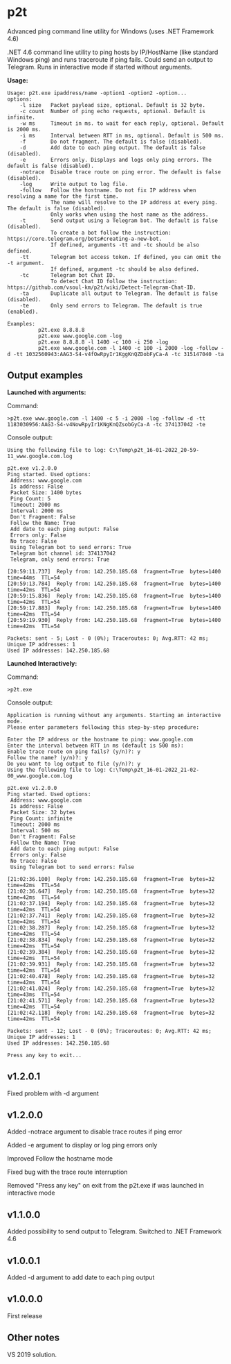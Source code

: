 
# p2t
Advanced ping command line utility for Windows (uses .NET Framework 4.6)

.NET 4.6 command line utility to ping hosts by IP/HostName (like standard Windows ping) and runs traceroute if ping fails.
Could send an output to Telegram.
Runs in interactive mode if started without arguments.

**Usage:**

    Usage: p2t.exe ipaddress/name -option1 -option2 -option...
    options:
        -l size   Packet payload size, optional. Default is 32 byte.
        -c count  Number of ping echo requests, optional. Default is infinite.
        -w ms     Timeout in ms. to wait for each reply, optional. Default is 2000 ms.
        -i ms     Interval between RTT in ms, optional. Default is 500 ms.
        -f        Do not fragment. The default is false (disabled).
        -d        Add date to each ping output. The default is false (disabled).
        -e        Errors only. Displays and logs only ping errors. The default is false (disabled).
        -notrace  Disable trace route on ping error. The default is false (disabled).
        -log      Write output to log file.
        -follow   Follow the hostname. Do not fix IP address when resolving a name for the first time.
                  The name will resolve to the IP address at every ping. The default is false (disabled).
                  Only works when using the host name as the address.
        -t        Send output using a Telegram bot. The default is false (disabled).
                  To create a bot follow the instruction: https://core.telegram.org/bots#creating-a-new-bot.
                  If defined, arguments -tt and -tc should be also defined.
        -tt       Telegram bot access token. If defined, you can omit the -t argument.
                  If defined, argument -tc should be also defined.
        -tc       Telegram bot Chat ID.
                  To detect Chat ID follow the instruction: https://github.com/vsoul-km/p2t/wiki/Detect-Telegram-Chat-ID.
        -ta       Duplicate all output to Telegram. The default is false (disabled).
        -te       Only send errors to Telegram. The default is true (enabled).
    
    Examples:
              p2t.exe 8.8.8.8
              p2t.exe www.google.com -log
              p2t.exe 8.8.8.8 -l 1400 -c 100 -i 250 -log
              p2t.exe www.google.com -l 1400 -c 100 -i 2000 -log -follow -d -tt 1032560943:AAG3-S4-v4fOwRpyIr1KggKnQZDobFyCa-A -tc 315147040 -ta

## Output examples

**Launched with arguments:**

Command:

    >p2t.exe www.google.com -l 1400 -c 5 -i 2000 -log -follow -d -tt 1183030956:AAG3-S4-v4NowRpyIr1KNgKnQZsobGyCa-A -tc 374137042 -te

Console output:

    Using the following file to log: C:\Temp\p2t_16-01-2022_20-59-11_www.google.com.log
    
    p2t.exe v1.2.0.0
    Ping started. Used options:
     Address: www.google.com
     Is address: False
     Packet Size: 1400 bytes
     Ping Count: 5
     Timeout: 2000 ms
     Interval: 2000 ms
     Don't Fragment: False
     Follow the Name: True
     Add date to each ping output: False
     Errors only: False
     No trace: False
     Using Telegram bot to send errors: True
     Telegram bot channel id: 374137042
     Telegram, only send errors: True
    
    [20:59:11.737]  Reply from: 142.250.185.68  fragment=True  bytes=1400  time=44ms  TTL=54
    [20:59:13.784]  Reply from: 142.250.185.68  fragment=True  bytes=1400  time=42ms  TTL=54
    [20:59:15.836]  Reply from: 142.250.185.68  fragment=True  bytes=1400  time=42ms  TTL=54
    [20:59:17.883]  Reply from: 142.250.185.68  fragment=True  bytes=1400  time=42ms  TTL=54
    [20:59:19.930]  Reply from: 142.250.185.68  fragment=True  bytes=1400  time=42ms  TTL=54
    
    Packets: sent - 5; Lost - 0 (0%); Traceroutes: 0; Avg.RTT: 42 ms; Unique IP addresses: 1
    Used IP addresses: 142.250.185.68

**Launched Interactively:**

Command:

    >p2t.exe

Console output:

    Application is running without any arguments. Starting an interactive mode.
    Please enter parameters following this step-by-step procedure:
    
    Enter the IP address or the hostname to ping: www.google.com
    Enter the interval between RTT in ms (default is 500 ms):
    Enable trace route on ping fails? (y/n)?: y
    Follow the name? (y/n)?: y
    Do you want to log output to file (y/n)?: y
    Using the following file to log: C:\Temp\p2t_16-01-2022_21-02-00_www.google.com.log
    
    p2t.exe v1.2.0.0
    Ping started. Used options:
     Address: www.google.com
     Is address: False
     Packet Size: 32 bytes
     Ping Count: infinite
     Timeout: 2000 ms
     Interval: 500 ms
     Don't Fragment: False
     Follow the Name: True
     Add date to each ping output: False
     Errors only: False
     No trace: False
     Using Telegram bot to send errors: False
    
    [21:02:36.100]  Reply from: 142.250.185.68  fragment=True  bytes=32  time=42ms  TTL=54
    [21:02:36.647]  Reply from: 142.250.185.68  fragment=True  bytes=32  time=42ms  TTL=54
    [21:02:37.194]  Reply from: 142.250.185.68  fragment=True  bytes=32  time=42ms  TTL=54
    [21:02:37.741]  Reply from: 142.250.185.68  fragment=True  bytes=32  time=42ms  TTL=54
    [21:02:38.287]  Reply from: 142.250.185.68  fragment=True  bytes=32  time=42ms  TTL=54
    [21:02:38.834]  Reply from: 142.250.185.68  fragment=True  bytes=32  time=42ms  TTL=54
    [21:02:39.384]  Reply from: 142.250.185.68  fragment=True  bytes=32  time=42ms  TTL=54
    [21:02:39.931]  Reply from: 142.250.185.68  fragment=True  bytes=32  time=42ms  TTL=54
    [21:02:40.478]  Reply from: 142.250.185.68  fragment=True  bytes=32  time=42ms  TTL=54
    [21:02:41.024]  Reply from: 142.250.185.68  fragment=True  bytes=32  time=43ms  TTL=54
    [21:02:41.571]  Reply from: 142.250.185.68  fragment=True  bytes=32  time=42ms  TTL=54
    [21:02:42.118]  Reply from: 142.250.185.68  fragment=True  bytes=32  time=42ms  TTL=54
    
    Packets: sent - 12; Lost - 0 (0%); Traceroutes: 0; Avg.RTT: 42 ms; Unique IP addresses: 1
    Used IP addresses: 142.250.185.68
    
    Press any key to exit...

## **v1.2.0.1**

Fixed problem with -d argument

## **v1.2.0.0**

Added -notrace argument to disable trace routes if ping error

Added -e argument to display or log ping errors only

Improved Follow the hostname mode

Fixed bug with the trace route interruption

Removed "Press any key" on exit from the p2t.exe if was launched in interactive mode


## **v1.1.0.0**

Added possibility to send output to Telegram.
Switched to .NET Framework 4.6

## **v1.0.0.1**

Added -d argument to add date to each ping output

## **v1.0.0.0**

First release

## Other notes

VS 2019 solution.
